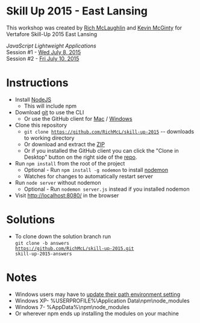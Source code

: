 # Skill Up 2015 - East Lansing

This workshop was created by [Rich McLaughlin](https://github.com/RichMcL) and [Kevin McGinty](https://github.com/atomicframeworks) for Vertafore Skill-Up 2015 East Lansing

*JavaScript Lightweight Applications*<br>
Session #1 - [Wed July 8, 2015](https://skillup2015eastlansing.sched.org/event/4384bb21746114ead5721f964d9968c3#.VZGTwO1VhBc)<br>
Session #2 - [Fri July 10, 2015](https://skillup2015eastlansing.sched.org/event/42df5ba09a61b3821b6db9e78adb868b#.VZGT5u1VhBc)

# Instructions
- Install [NodeJS](https://nodejs.org/) 
  - This will include npm
- Download [git](http://git-scm.com/downloads) to use the CLI
  - Or use the GitHub client for [Mac](https://mac.github.com/) / [Windows](https://windows.github.com/)
- Clone this repository
  - <code>git clone https://github.com/RichMcL/skill-up-2015</code> -- downloads to working directory
  - Or download and extract the [ZIP](https://github.com/RichMcL/skill-up-2015/archive/master.zip)
  - Or if you installed the GitHub client you can click the "Clone in Desktop" button on the right side of the [repo](https://github.com/RichMcL/skill-up-2015).
- Run <code>npm install</code> from the root of the project
  -  Optional - Run <code>npm install -g nodemon</code> to install [nodemon](http://nodemon.io/)
    - Watches for changes to automatically restart server
- Run <code>node server</code> without nodemon
  - Optional - Run <code>nodemon server.js</code> instead if you installed nodemon
- Visit [http://localhost:8080/](http://localhost:8080/) in the browser

# Solutions
- To clone down the solution branch run<br>
<code>git clone -b answers https://github.com/RichMcL/skill-up-2015.git skill-up-2015-answers</code>

# Notes
- Windows users may have to [update their path environment setting](https://www.google.com/webhp?sourceid=chrome-instant&ion=1&espv=2&es_th=1&ie=UTF-8#q=windows%20adding%20to%20path&es_th=1)
 - Windows XP- %USERPROFILE%\Application Data\npm\node_modules
 - Windows 7- %AppData%\npm\node_modules
 - Or wherever npm ends up installing the modules on your machine




